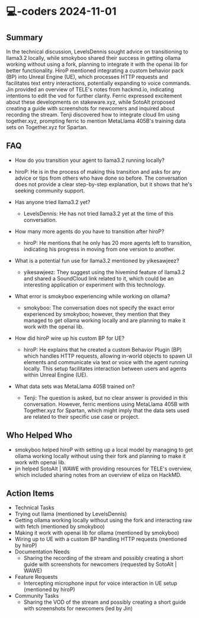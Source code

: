 # 💻-coders 2024-11-01

## Summary

In the technical discussion, LevelsDennis sought advice on transitioning to llama3.2 locally, while smokyboo shared their success in getting ollama working without using a fork, planning to integrate it with the openai lib for better functionality. HiroP mentioned integrating a custom behavior pack (BP) into Unreal Engine (UE), which processes HTTP requests and facilitates text entry interactions, potentially expanding to voice commands. Jin provided an overview of TELE's notes from hackmd.io, indicating intentions to edit the vod for further clarity. Ferric expressed excitement about these developments on stakeware.xyz, while SotoAlt proposed creating a guide with screenshots for newcomers and inquired about recording the stream. Tenji discovered how to integrate cloud llm using together.xyz, prompting ferric to mention MetaLlama 405B's training data sets on Together.xyz for Spartan.

## FAQ

- How do you transition your agent to llama3.2 running locally?
- hiroP: He is in the process of making this transition and asks for any advice or tips from others who have done so before. The conversation does not provide a clear step-by-step explanation, but it shows that he's seeking community support.

- Has anyone tried llama3.2 yet?

    - LevelsDennis: He has not tried llama3.2 yet at the time of this conversation.

- How many more agents do you have to transition after hiroP?

    - hiroP: He mentions that he only has 20 more agents left to transition, indicating his progress in moving from one version to another.

- What is a potential fun use for llama3.2 mentioned by yikesawjeez?

    - yikesawjeez: They suggest using the hivemind feature of llama3.2 and shared a SoundCloud link related to it, which could be an interesting application or experiment with this technology.

- What error is smokyboo experiencing while working on ollama?

    - smokyboo: The conversation does not specify the exact error experienced by smokyboo; however, they mention that they managed to get ollama working locally and are planning to make it work with the openai lib.

- How did hiroP wire up his custom BP for UE?

    - hiroP: He explains that he created a custom Behavior Plugin (BP) which handles HTTP requests, allowing in-world objects to spawn UI elements and communicate via text or voice with the agent running locally. This setup facilitates interaction between users and agents within Unreal Engine (UE).

- What data sets was MetaLlama 405B trained on?
    - Tenji: The question is asked, but no clear answer is provided in this conversation. However, ferric mentions using MetaLlama 405B with Together.xyz for Spartan, which might imply that the data sets used are related to their specific use case or project.

## Who Helped Who

- smokyboo helped hiroP with setting up a local model by managing to get ollama working locally without using their fork and planning to make it work with openai lib.
- jin helped SotoAlt | WAWE with providing resources for TELE's overview, which included sharing notes from an overview of eliza on HackMD.

## Action Items

- Technical Tasks
- Trying out llama (mentioned by LevelsDennis)
- Getting ollama working locally without using the fork and interacting raw with fetch (mentioned by smokyboo)
- Making it work with openai lib for ollama (mentioned by smokyboo)
- Wiring up to UE with a custom BP handling HTTP requests (mentioned by hiroP)
- Documentation Needs
    - Sharing the recording of the stream and possibly creating a short guide with screenshots for newcomers (requested by SotoAlt | WAWE)
- Feature Requests
    - Intercepting microphone input for voice interaction in UE setup (mentioned by hiroP)
- Community Tasks
    - Sharing the VOD of the stream and possibly creating a short guide with screenshots for newcomers (led by Jin)
